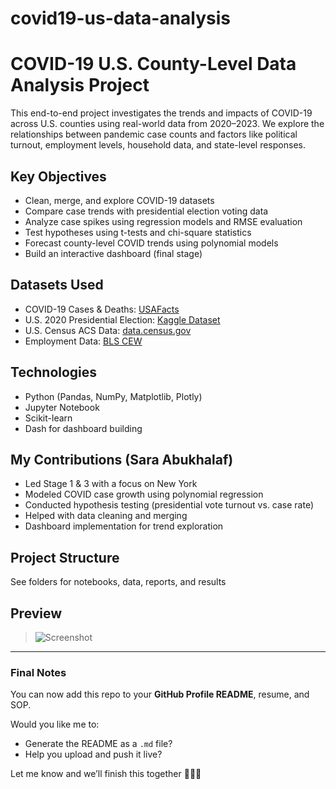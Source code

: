 # covid19-us-data-analysis
# COVID-19 U.S. County-Level Data Analysis Project

This end-to-end project investigates the trends and impacts of COVID-19 across U.S. counties using real-world data from 2020–2023. We explore the relationships between pandemic case counts and factors like political turnout, employment levels, household data, and state-level responses.

##  Key Objectives
- Clean, merge, and explore COVID-19 datasets
- Compare case trends with presidential election voting data
- Analyze case spikes using regression models and RMSE evaluation
- Test hypotheses using t-tests and chi-square statistics
- Forecast county-level COVID trends using polynomial models
- Build an interactive dashboard (final stage)

##  Datasets Used
- COVID-19 Cases & Deaths: [USAFacts](https://usafacts.org)
- U.S. 2020 Presidential Election: [Kaggle Dataset](https://www.kaggle.com/unanimad/us-election-2020)
- U.S. Census ACS Data: [data.census.gov](https://data.census.gov/)
- Employment Data: [BLS CEW](https://data.bls.gov)

##  Technologies
- Python (Pandas, NumPy, Matplotlib, Plotly)
- Jupyter Notebook
- Scikit-learn
- Dash for dashboard building

##  My Contributions (Sara Abukhalaf)
- Led Stage 1 & 3 with a focus on New York
- Modeled COVID case growth using polynomial regression
- Conducted hypothesis testing (presidential vote turnout vs. case rate)
- Helped with data cleaning and merging
- Dashboard implementation for trend exploration

##  Project Structure
See folders for notebooks, data, reports, and results

##  Preview
> ![Screenshot](dashboard_screenshot.png)

---

###  Final Notes
You can now add this repo to your **GitHub Profile README**, resume, and SOP.

Would you like me to:
- Generate the README as a `.md` file?
- Help you upload and push it live?

Let me know and we’ll finish this together 👩‍💻🌟

